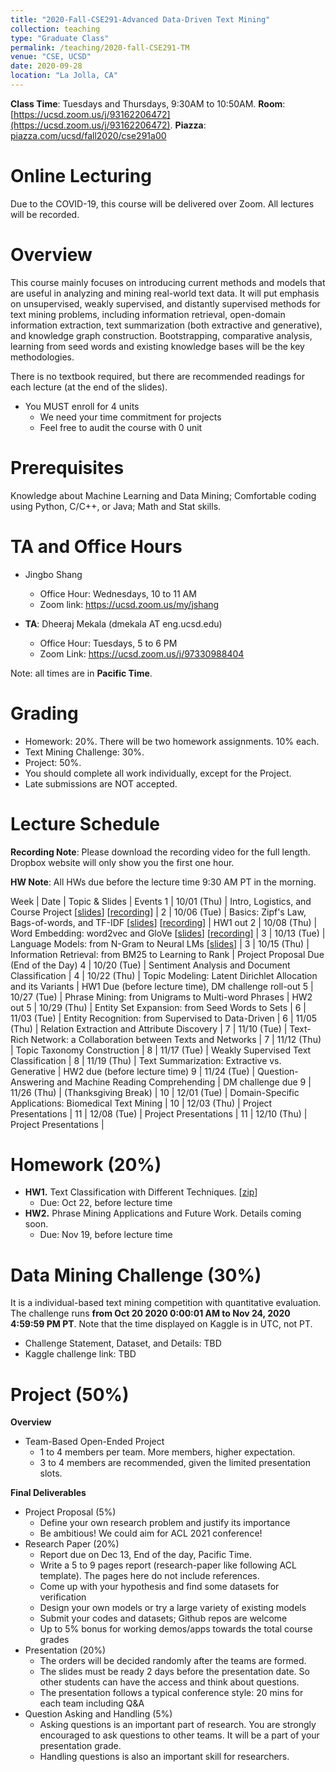 ```yaml
---
title: "2020-Fall-CSE291-Advanced Data-Driven Text Mining"
collection: teaching
type: "Graduate Class"
permalink: /teaching/2020-fall-CSE291-TM
venue: "CSE, UCSD"
date: 2020-09-28
location: "La Jolla, CA"
---
```


**Class Time**: Tuesdays and Thursdays, 9:30AM to 10:50AM.  **Room**: [https://ucsd.zoom.us/j/93162206472](https://ucsd.zoom.us/j/93162206472).  **Piazza**: [piazza.com/ucsd/fall2020/cse291a00](https://piazza.com/ucsd/fall2020/cse291a00)


Online Lecturing
======

Due to the COVID-19, this course will be delivered over Zoom. All lectures will be recorded.

Overview
======

This course mainly focuses on introducing current methods and models that are useful in analyzing and mining real-world text data. It will put emphasis on unsupervised, weakly supervised, and distantly supervised methods for text mining problems, including information retrieval, open-domain information extraction, text summarization (both extractive and generative), and knowledge graph construction. Bootstrapping, comparative analysis, learning from seed words and existing knowledge bases will be the key methodologies.

There is no textbook required, but there are recommended readings for each lecture (at the end of the slides).

- You MUST enroll for 4 units
    - We need your time commitment for projects
    - Feel free to audit the course with 0 unit


Prerequisites
======

Knowledge about Machine Learning and Data Mining; Comfortable coding using Python, C/C++, or Java; Math and Stat skills.

TA and Office Hours
======

- Jingbo Shang
    - Office Hour: Wednesdays, 10 to 11 AM
    - Zoom link: https://ucsd.zoom.us/my/jshang

- **TA**: Dheeraj Mekala (dmekala AT eng.ucsd.edu)
    - Office Hour: Tuesdays, 5 to 6 PM
    - Zoom Link: https://ucsd.zoom.us/j/97330988404

Note: all times are in **Pacific Time**.

Grading
======

- Homework: 20%. There will be two homework assignments. 10% each. 
- Text Mining Challenge: 30%.
- Project: 50%.
- You should complete all work individually, except for the Project.
- Late submissions are NOT accepted.

Lecture Schedule
======

**Recording Note**: Please download the recording video for the full length. Dropbox website will only show you the first one hour.

**HW Note**: All HWs due before the lecture time 9:30 AM PT in the morning. 

Week | Date        | Topic & Slides                                                  | Events
1    | 10/01 (Thu) | Intro, Logistics, and Course Project [[slides](https://www.dropbox.com/s/reh9cdupvef8z34/lecture0_intro.pdf?dl=1)] [[recording](https://www.dropbox.com/sh/7dxwc218edt4069/AAD9T0Q6F33cJd57PooHl5j-a?dl=0)] |
2    | 10/06 (Tue) | Basics: Zipf's Law, Bags-of-words, and TF-IDF [[slides](https://www.dropbox.com/s/fu4uk8gz2nc1v15/lecture1_text_basics.pdf?dl=1)] [[recording](https://www.dropbox.com/sh/l5u2ictdekrtzm1/AADYRXzoAilCTfsGkMpV8Ngaa?dl=0)] | HW1 out
2    | 10/08 (Thu) | Word Embedding: word2vec and GloVe [[slides](https://www.dropbox.com/s/2xkgrjggiy98l1m/lecture2_word2vec.pdf?dl=1)] [[recording](https://www.dropbox.com/sh/gynerol8jqnmn0h/AAD-QdWWheQnG_GmSmwYTpEra?dl=0)] |
3    | 10/13 (Tue) | Language Models: from N-Gram to Neural LMs [[slides](https://www.dropbox.com/s/day8thlstztykuf/lecture3_lm.pdf?dl=1)] |
3    | 10/15 (Thu) | Information Retrieval: from BM25 to Learning to Rank            | Project Proposal Due (End of the Day)
4    | 10/20 (Tue) | Sentiment Analysis and Document Classification                  |
4    | 10/22 (Thu) | Topic Modeling: Latent Dirichlet Allocation and its Variants    | HW1 Due (before lecture time), DM challenge roll-out
5    | 10/27 (Tue) | Phrase Mining: from Unigrams to Multi-word Phrases              | HW2 out
5    | 10/29 (Thu) | Entity Set Expansion: from Seed Words to Sets                   |
6    | 11/03 (Tue) | Entity Recognition: from Supervised to Data-Driven              |
6    | 11/05 (Thu) | Relation Extraction and Attribute Discovery                     |
7    | 11/10 (Tue) | Text-Rich Network: a Collaboration between Texts and Networks   |
7    | 11/12 (Thu) | Topic Taxonomy Construction                                     |
8    | 11/17 (Tue) | Weakly Supervised Text Classification                           |
8    | 11/19 (Thu) | Text Summarization: Extractive vs. Generative                   | HW2 due (before lecture time)
9    | 11/24 (Tue) | Question-Answering and Machine Reading Comprehending            | DM challenge due
9    | 11/26 (Thu) | (Thanksgiving Break)                                            |
10   | 12/01 (Tue) | Domain-Specific Applications: Biomedical Text Mining            |
10   | 12/03 (Thu) | Project Presentations                                           |
11   | 12/08 (Tue) | Project Presentations                                           |
11   | 12/10 (Thu) | Project Presentations                                           |

Homework (20%)
======

- **HW1.** Text Classification with Different Techniques. [[zip](https://www.dropbox.com/s/59b5mwx82xxfc3n/HW-1.zip?dl=1)]
    - Due: Oct 22, before lecture time
- **HW2.** Phrase Mining Applications and Future Work. Details coming soon.
    - Due: Nov 19, before lecture time

Data Mining Challenge (30%)
======

It is a individual-based text mining competition with quantitative evaluation. 
The challenge runs **from Oct 20 2020 0:00:01 AM to Nov 24, 2020 4:59:59 PM PT**. Note that the time displayed on Kaggle is in UTC, not PT.

- Challenge Statement, Dataset, and Details: TBD
- Kaggle challenge link: TBD

Project (50%)
======

**Overview**
- Team-Based Open-Ended Project
    - 1 to 4 members per team. More members, higher expectation.
    - 3 to 4 members are recommended, given the limited presentation slots.

**Final Deliverables**
- Project Proposal (5%)
    - Define your own research problem and justify its importance
    - Be ambitious! We could aim for ACL 2021 conference!
- Research Paper (20%)
    - Report due on Dec 13, End of the day, Pacific Time. 
    - Write a 5 to 9 pages report (research-paper like following ACL template). The pages here do not include references.
    - Come up with your hypothesis and find some datasets for verification
    - Design your own models or try a large variety of existing models
    - Submit your codes and datasets; Github repos are welcome
    - Up to 5% bonus for working demos/apps towards the total course grades
- Presentation (20%)
    - The orders will be decided randomly after the teams are formed.
    - The slides must be ready 2 days before the presentation date. So other students can have the access and think about questions.
    - The presentation follows a typical conference style: 20 mins for each team including Q&A
- Question Asking and Handling (5%)
    - Asking questions is an important part of research. You are strongly encouraged to ask 
    questions to other teams. It will be a part of your presentation grade.
    - Handling questions is also an important skill for researchers. 
